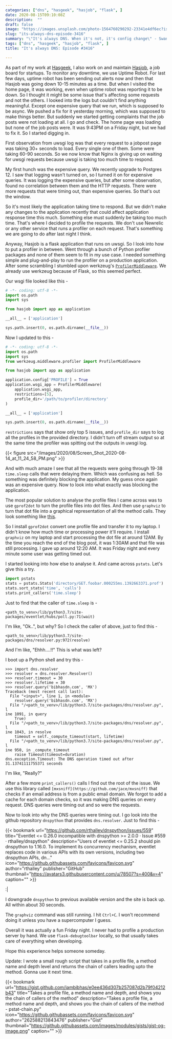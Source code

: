 ```yaml
---
categories: ["dns", "hasgeek", "hasjob", "flask", ]
date: 2020-08-15T09:10:08Z
description:  ""
draft: false
image: "https://images.unsplash.com/photo-1564760290292-23341e4df6ec?ixlib=rb-1.2.1&q=80&fm=jpg&crop=entropy&cs=tinysrgb&w=2000&fit=max&ixid=eyJhcHBfaWQiOjExNzczfQ"
slug: "its-always-dns-episode-3416"
summary: "\"It's always DNS. When it's not, it's config change\" - Swanand"
tags: ["dns", "hasgeek", "hasjob", "flask", ]
title: "It's always DNS: Episode #3416"

---
```



As part of my work at [Hasgeek](https://hasgeek.com), I also work on and maintain [Hasjob](https://hasjob.co), a job board for startups. To monitor any downtime, we use Uptime Robot. For last few days, uptime robot has been sending out alerts now and then that Hasjob was going down 10-15 minutes as a time. But when I visited the home page, it was working, even when uptime robot was reporting it to be down. So I thought it might be some issue that's affecting some requests and not the others. I looked into the logs but couldn't find anything meaningful. Except one expensive query that we run, which is supposed to be async. We pushed a fix for it yesterday morning, which was supposed to make things better. But suddenly we started getting complaints that the job posts were not loading at all. I go and check. The home page was loading but none of the job posts were. It was 9:43PM on a Friday night, but we had to fix it. So I started digging in.

First observation from uwsgi log was that every request to a jobpost page was taking 30+ seconds to load. Every single one of them. Some were taking 60-90 seconds. So we now know that Nginx is giving up on waiting for uwsgi requests because uwsgi is taking too much time to respond.

My first hunch was the expensive query. We recently upgrade to Postgres 12. I saw that logging wasn't turned on, so I turned it on for expensive queries. It was logging the expensive queries, but after some observation, found no correlation between them and the HTTP requests. There were more requests that were timing out, than expensive queries. So that's out the window.

So it's most likely the application taking time to respond. But we didn't make any changes to the application recently that could affect application response time this much. Something else must suddenly be taking too much time. That's where I decided to profile the requests. We don't use Newrelic or any other service that runs a profiler on each request. That's something we are going to do after last night I think.

Anyway, Hasjob is a flask application that runs on uwsgi. So I look into how to put a profiler in between. Went through a bunch of Python profiler packages and none of them seem to fit in my use case. I needed something simple and plug-and-play to run the profiler on a production application. After some scrambling I stumbled upon werkzeug's [``ProfilerMiddleware``](https://werkzeug.palletsprojects.com/en/1.0.x/middleware/profiler/#werkzeug.middleware.profiler.ProfilerMiddleware). We already use werkzeug because of Flask, so this seemed perfect.

Our wsgi file looked like this -

```python
# -*- coding: utf-8 -*-
import os.path
import sys

from hasjob import app as application

__all__ = ['application']

sys.path.insert(0, os.path.dirname(__file__))
```

Now I updated to this -

```python
# -*- coding: utf-8 -*-
import os.path
import sys
from werkzeug.middleware.profiler import ProfilerMiddleware

from hasjob import app as application

application.config['PROFILE'] = True
application.wsgi_app = ProfilerMiddleware(
    application.wsgi_app,
    restrictions=[5],
    profile_dir='/path/to/profiler/directory'
)

__all__ = ['application']

sys.path.insert(0, os.path.dirname(__file__))
```

`restrictions` says that show only top 5 issues, and `profile_dir` says to log all the profiles in the provided directory. I didn't turn off stream output so at the same time the profiler was spitting out the outputs in uwsgi log.

{{< figure src="/images/2020/08/Screen_Shot_2020-08-14_at_11_24_58_PM.png" >}}

And with much amaze I see that all the requests were going through 19-38 `time.sleep` calls that were delaying them. Which was confusing as hell. So something was definitely blocking the application. My guess once again was an expensive query. Now to look into what exactly was blocking the application.

The most popular solution to analyse the profile files I came across was to use `gprof2dot` to turn the profile files into dot files. And then use `graphviz` to turn that dot file into a graphical representation of all the method calls. They look something like [this](https://cdn.buttercms.com/kjnxXe8TRgua1VAVUqSP).

So I install `gprof2dot` convert one profile file and transfer it to my laptop. I didn't know how much time or processing power it'll require. I install `graphviz` on my laptop and start processing the dot file at around 12AM. By the time you reach the end of the blog post, it was 1:30AM and that file was still processing. I gave up around 12:20 AM. It was Friday night and every minute some user was getting timed out.

I started looking into how else to analyse it. And came across `pstats`. Let's give this a try.

```python
import pstats
stats = pstats.Stats('directory/GET.foobar.000255ms.1392663371.prof')
stats.sort_stats('time', 'calls')
stats.print_callers('time.sleep')
```

Just to find that the caller of `time.sleep` is -

```
<path_to_venv>/lib/python3.7/site-packages/eventlet/hubs/poll.py:71(wait)
```

I'm like, "Ok..", but why? So I check the caller of above, just to find this -

```
<path_to_venv>/lib/python3.7/site-packages/dns/resolver.py:972(resolve)
```

And I'm like, "Ehhh....!!" This is what was left?

I boot up a Python shell and try this -

```
>>> import dns.resolver
>>> resolver = dns.resolver.Resolver()
>>> resolver.timeout = 30
>>> resolver.lifetime = 30
>>> resolver.query('bibhasdn.com', 'MX')
Traceback (most recent call last):
  File "<input>", line 1, in <module>
    resolver.query('bibhasdn.com', 'MX')
  File "/<path_to_venv>/lib/python3.7/site-packages/dns/resolver.py", l
ine 1091, in query
    True)
  File "/<path_to_venv>/lib/python3.7/site-packages/dns/resolver.py", l
ine 1043, in resolve
    timeout = self._compute_timeout(start, lifetime)
  File "/<path_to_venv>/lib/python3.7/site-packages/dns/resolver.py", l
ine 950, in _compute_timeout
    raise Timeout(timeout=duration)
dns.exception.Timeout: The DNS operation timed out after 31.13741111755371 seconds
```

I'm like, "Really?"

After a few more `print_callers()` calls I find out the root of the issue. We use this library called `[mxsniff](https://github.com/jace/mxsniff)` that checks if an email address is from a public email domain. We forgot to add a cache for each domain checks, so it was making DNS queries on every request. DNS queries were timing out and so were the requests.

Now to look into why the DNS queries were timing out. I go look into the github repository `dnspython` that provides `dns.resolver`.  Just to find this -

{{< bookmark url="https://github.com/rthalley/dnspython/issues/559" title="Eventlet &lt;= 0.26.0 incompatible with dnspython &gt;= 2.0.0 · Issue #559 · rthalley/dnspython" description="Users of eventlet &lt;= 0.25.2 should pin dnspython to 1.16.0. To implement its concurrency mechanism, eventlet replaces code in various APIs with its own versions, including two dnspython APIs, dn..." icon="https://github.githubassets.com/favicons/favicon.svg" author="rthalley" publisher="GitHub" thumbnail="https://avatars3.githubusercontent.com/u/78507?s=400&v=4" caption="" >}}

:|

I downgrade `dnspython` to previous available version and the site is back up. All within about 30 seconds.

The `graphviz` command was still running. I hit `Ctrl+C`. I won't recommend doing it unless you have a supercomputer I guess.

Overall it was actually a fun Friday night. I never had to profile a production server by hand. We use `flask-debugtoolbar` locally, so that usually takes care of everything when developing.

Hope this experience helps someone someday.

Update: I wrote a small rough script that takes in a profile file, a method name and depth level and returns the chain of callers leading upto the method. Gonna use it next time.

{{< bookmark url="https://gist.github.com/iambibhas/e0ee436d307b257087d2b79f04212b43" title="Takes a profile file, a method name and depth, and shows you the chain of callers of the method" description="Takes a profile file, a method name and depth, and shows you the chain of callers of the method - pstat-chain.py" icon="https://github.githubassets.com/favicons/favicon.svg" author="262588213843476" publisher="Gist" thumbnail="https://github.githubassets.com/images/modules/gists/gist-og-image.png" caption="" >}}




